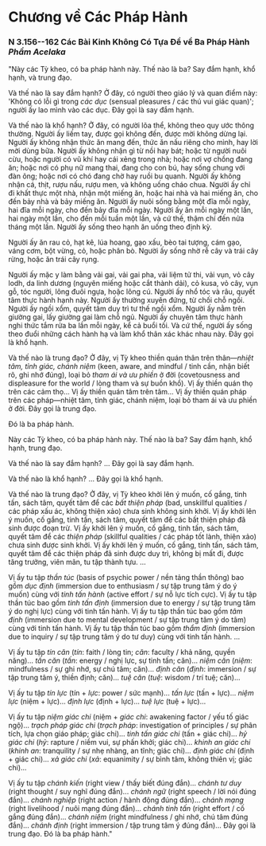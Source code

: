 # Chương về Các Pháp Hành

### N 3.156--162 Các Bài Kinh Không Có Tựa Đề về Ba Pháp Hành *Phẩm Acelaka*

"Này các Tỳ kheo, có ba pháp hành này. Thế nào là ba? Say đắm hạnh, khổ hạnh, và trung đạo.

Và thế nào là say đắm hạnh? Ở đây, có người theo giáo lý và quan điểm này: 'Không có lỗi gì trong *các dục* (sensual pleasures / các thú vui giác quan)'; người ấy lao mình vào các dục. Đây gọi là say đắm hạnh.

Và thế nào là khổ hạnh? Ở đây, có người lõa thể, không theo quy ước thông thường. Người ấy liếm tay, được gọi không đến, được mời không dừng lại. Người ấy không nhận thức ăn mang đến, thức ăn nấu riêng cho mình, hay lời mời dùng bữa. Người ấy không nhận gì từ nồi hay bát; hoặc từ người nuôi cừu, hoặc người có vũ khí hay cái xẻng trong nhà; hoặc nơi vợ chồng đang ăn; hoặc nơi có phụ nữ mang thai, đang cho con bú, hay sống chung với đàn ông; hoặc nơi có chó đang chờ hay ruồi bu quanh. Người ấy không nhận cá, thịt, rượu nấu, rượu men, và không uống cháo chua. Người ấy chỉ đi khất thực một nhà, nhận một miếng ăn, hoặc hai nhà và hai miếng ăn, cho đến bảy nhà và bảy miếng ăn. Người ấy nuôi sống bằng một đĩa mỗi ngày, hai đĩa mỗi ngày, cho đến bảy đĩa mỗi ngày. Người ấy ăn mỗi ngày một lần, hai ngày một lần, cho đến mỗi tuần một lần, và cứ thế, thậm chí đến nửa tháng một lần. Người ấy sống theo hạnh ăn uống theo định kỳ.

Người ấy ăn rau cỏ, hạt kê, lúa hoang, gạo xấu, bèo tai tượng, cám gạo, váng cơm, bột vừng, cỏ, hoặc phân bò. Người ấy sống nhờ rễ cây và trái cây rừng, hoặc ăn trái cây rụng.

Người ấy mặc y làm bằng vải gai, vải gai pha, vải liệm tử thi, vải vụn, vỏ cây lodh, da linh dương (nguyên miếng hoặc cắt thành dải), cỏ kusa, vỏ cây, vụn gỗ, tóc người, lông đuôi ngựa, hoặc lông cú. Người ấy nhổ tóc và râu, quyết tâm thực hành hạnh này. Người ấy thường xuyên đứng, từ chối chỗ ngồi. Người ấy ngồi xổm, quyết tâm duy trì tư thế ngồi xổm. Người ấy nằm trên giường gai, lấy giường gai làm chỗ ngủ. Người ấy chuyên tâm thực hành nghi thức tắm rửa ba lần mỗi ngày, kể cả buổi tối. Và cứ thế, người ấy sống theo đuổi những cách hành hạ và làm khổ thân xác khác nhau này. Đây gọi là khổ hạnh.

Và thế nào là trung đạo? Ở đây, vị Tỳ kheo thiền quán thân trên thân—*nhiệt tâm, tỉnh giác, chánh niệm* (keen, aware, and mindful / tinh cần, nhận biết rõ, ghi nhớ đúng), loại bỏ *tham ái và ưu phiền* ở đời (covetousness and displeasure for the world / lòng tham và sự buồn khổ). Vị ấy thiền quán thọ trên các cảm thọ... Vị ấy thiền quán tâm trên tâm... Vị ấy thiền quán pháp trên các pháp—nhiệt tâm, tỉnh giác, chánh niệm, loại bỏ tham ái và ưu phiền ở đời. Đây gọi là trung đạo.

Đó là ba pháp hành.

<!--pg-->
Này các Tỳ kheo, có ba pháp hành này. Thế nào là ba? Say đắm hạnh, khổ hạnh, trung đạo.

Và thế nào là say đắm hạnh? ... Đây gọi là say đắm hạnh.

Và thế nào là khổ hạnh? ... Đây gọi là khổ hạnh.

Và thế nào là trung đạo? Ở đây, vị Tỳ kheo khởi lên ý muốn, cố gắng, tinh tấn, sách tâm, quyết tâm để các *bất thiện pháp* (bad, unskillful qualities / các pháp xấu ác, không thiện xảo) chưa sinh không sinh khởi. Vị ấy khởi lên ý muốn, cố gắng, tinh tấn, sách tâm, quyết tâm để các bất thiện pháp đã sinh được đoạn trừ. Vị ấy khởi lên ý muốn, cố gắng, tinh tấn, sách tâm, quyết tâm để các *thiện pháp* (skillful qualities / các pháp tốt lành, thiện xảo) chưa sinh được sinh khởi. Vị ấy khởi lên ý muốn, cố gắng, tinh tấn, sách tâm, quyết tâm để các thiện pháp đã sinh được duy trì, không bị mất đi, được tăng trưởng, viên mãn, tu tập thành tựu. ...

Vị ấy tu tập *thần túc* (basis of psychic power / nền tảng thần thông) bao gồm *dục định* (immersion due to enthusiasm / sự tập trung tâm ý do ý muốn) cùng với *tinh tấn hành* (active effort / sự nỗ lực tích cực). Vị ấy tu tập thần túc bao gồm *tinh tấn định* (immersion due to energy / sự tập trung tâm ý do nghị lực) cùng với tinh tấn hành. Vị ấy tu tập thần túc bao gồm *tâm định* (immersion due to mental development / sự tập trung tâm ý do tâm) cùng với tinh tấn hành. Vị ấy tu tập thần túc bao gồm *thẩm định* (immersion due to inquiry / sự tập trung tâm ý do tư duy) cùng với tinh tấn hành. ...

Vị ấy tu tập *tín căn* (*tín*: faith / lòng tin; *căn*: faculty / khả năng, quyền năng)... *tấn căn* (*tấn*: energy / nghị lực, sự tinh tấn; căn)... *niệm căn* (*niệm*: mindfulness / sự ghi nhớ, sự chú tâm; căn)... *định căn* (*định*: immersion / sự tập trung tâm ý, thiền định; căn)... *tuệ căn* (*tuệ*: wisdom / trí tuệ; căn)...

Vị ấy tu tập *tín lực* (tín + *lực*: power / sức mạnh)... *tấn lực* (tấn + lực)... *niệm lực* (niệm + lực)... *định lực* (định + lực)... *tuệ lực* (tuệ + lực)...

Vị ấy tu tập *niệm giác chi* (niệm + *giác chi*: awakening factor / yếu tố giác ngộ)... *trạch pháp giác chi* (*trạch pháp*: investigation of principles / sự phân tích, lựa chọn giáo pháp; giác chi)... *tinh tấn giác chi* (tấn + giác chi)... *hỷ giác chi* (*hỷ*: rapture / niềm vui, sự phấn khởi; giác chi)... *khinh an giác chi* (*khinh an*: tranquility / sự nhẹ nhàng, an tĩnh; giác chi)... *định giác chi* (định + giác chi)... *xả giác chi* (*xả*: equanimity / sự bình tâm, không thiên vị; giác chi)...

Vị ấy tu tập *chánh kiến* (right view / thấy biết đúng đắn)... *chánh tư duy* (right thought / suy nghĩ đúng đắn)... *chánh ngữ* (right speech / lời nói đúng đắn)... *chánh nghiệp* (right action / hành động đúng đắn)... *chánh mạng* (right livelihood / nuôi mạng đúng đắn)... *chánh tinh tấn* (right effort / cố gắng đúng đắn)... *chánh niệm* (right mindfulness / ghi nhớ, chú tâm đúng đắn)... *chánh định* (right immersion / tập trung tâm ý đúng đắn)... Đây gọi là trung đạo. Đó là ba pháp hành."